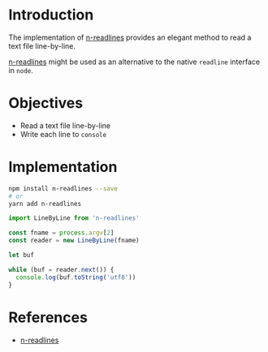# Introduction

The implementation of [n-readlines](https://github.com/nacholibre/node-readlines) provides an elegant method to read a text file line-by-line.

[n-readlines](https://github.com/nacholibre/node-readlines) might be used as an alternative to the native `readline` interface in `node`.

# Objectives

- Read a text file line-by-line
- Write each line to `console`

# Implementation

```sh
npm install n-readlines --save
# or
yarn add n-readlines
```

```javascript
import LineByLine from 'n-readlines'

const fname = process.argv[2]
const reader = new LineByLine(fname)

let buf

while (buf = reader.next()) {
  console.log(buf.toString('utf8'))
}
```

# References
- [n-readlines](https://github.com/nacholibre/node-readlines)